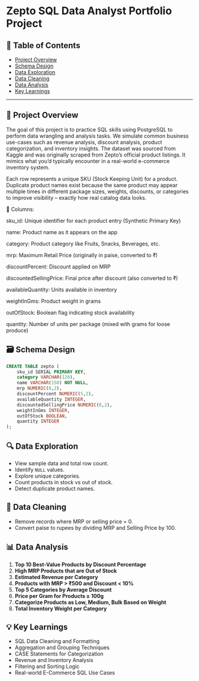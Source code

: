 
# Zepto SQL Data Analyst Portfolio Project


## 📁 Table of Contents
- [Project Overview](#project-overview)
- [Schema Design](#schema-design)
- [Data Exploration](#data-exploration)
- [Data Cleaning](#data-cleaning)
- [Data Analysis](#data-analysis)
- [Key Learnings](#key-learnings)


---

## 📌 Project Overview

The goal of this project is to practice SQL skills using PostgreSQL to perform data wrangling and analysis tasks. We simulate common business use-cases such as revenue analysis, discount analysis, product categorization, and inventory insights.
The dataset was sourced from Kaggle and was originally scraped from Zepto’s official product listings. It mimics what you’d typically encounter in a real-world e-commerce inventory system.

Each row represents a unique SKU (Stock Keeping Unit) for a product. Duplicate product names exist because the same product may appear multiple times in different package sizes, weights, discounts, or categories to improve visibility – exactly how real catalog data looks.

🧾 Columns:

sku_id: Unique identifier for each product entry (Synthetic Primary Key)

name: Product name as it appears on the app

category: Product category like Fruits, Snacks, Beverages, etc.

mrp: Maximum Retail Price (originally in paise, converted to ₹)

discountPercent: Discount applied on MRP

discountedSellingPrice: Final price after discount (also converted to ₹)

availableQuantity: Units available in inventory

weightInGms: Product weight in grams

outOfStock: Boolean flag indicating stock availability

quantity: Number of units per package (mixed with grams for loose produce)
## 🗃️ Schema Design

```sql
CREATE TABLE zepto (
    sku_id SERIAL PRIMARY KEY,
    category VARCHAR(120),
    name VARCHAR(150) NOT NULL,
    mrp NUMERIC(8,2),
    discountPercent NUMERIC(5,2),
    availableQuantity INTEGER,
    discountedSellingPrice NUMERIC(8,2),
    weightInGms INTEGER,
    outOfStock BOOLEAN,
    quantity INTEGER
);
```

## 🔍 Data Exploration

- View sample data and total row count.
- Identify `NULL` values.
- Explore unique categories.
- Count products in stock vs out of stock.
- Detect duplicate product names.

## 🧹 Data Cleaning

- Remove records where MRP or selling price = 0.
- Convert paise to rupees by dividing MRP and Selling Price by 100.

## 📊 Data Analysis

1. **Top 10 Best-Value Products by Discount Percentage**
2. **High MRP Products that are Out of Stock**
3. **Estimated Revenue per Category**
4. **Products with MRP > ₹500 and Discount < 10%**
5. **Top 5 Categories by Average Discount**
6. **Price per Gram for Products ≥ 100g**
7. **Categorize Products as Low, Medium, Bulk Based on Weight**
8. **Total Inventory Weight per Category**

## 💡 Key Learnings

- SQL Data Cleaning and Formatting
- Aggregation and Grouping Techniques
- CASE Statements for Categorization
- Revenue and Inventory Analysis
- Filtering and Sorting Logic
- Real-world E-Commerce SQL Use Cases

